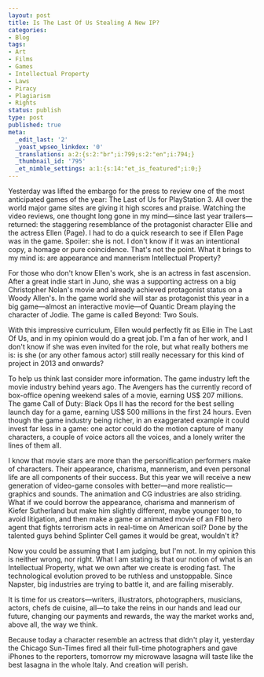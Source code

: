 ```yaml
---
layout: post
title: Is The Last Of Us Stealing A New IP?
categories:
- Blog
tags:
- Art
- Films
- Games
- Intellectual Property
- Laws
- Piracy
- Plagiarism
- Rights
status: publish
type: post
published: true
meta:
  _edit_last: '2'
  _yoast_wpseo_linkdex: '0'
  _translations: a:2:{s:2:"br";i:799;s:2:"en";i:794;}
  _thumbnail_id: '795'
  _et_nimble_settings: a:1:{s:14:"et_is_featured";i:0;}
---
```

Yesterday was lifted the embargo for the press to review one of the most anticipated games of the year: The Last of Us for PlayStation 3. All over the world major game sites are giving it high scores and praise. Watching the video reviews, one thought long gone in my mind—since last year trailers—returned: the staggering resemblance of the protagonist character Ellie and the actress Ellen (Page). I had to do a quick research to see if Ellen Page was in the game. Spoiler: she is not. I don't know if it was an intentional copy, a homage or pure coincidence. That's not the point. What it brings to my mind is: are appearance and mannerism Intellectual Property?

<!--more-->

For those who don't know Ellen's work, she is an actress in fast ascension. After a great indie start in Juno, she was a supporting actress on a big Christopher Nolan's movie and already achieved protagonist status on a Woody Allen's. In the game world she will star as protagonist this year in a big game—almost an interactive movie—of Quantic Dream playing the character of Jodie. The game is called Beyond: Two Souls.

With this impressive curriculum, Ellen would perfectly fit as Ellie in The Last Of Us, and in my opinion would do a great job. I'm a fan of her work, and I don't know if she was even invited for the role, but what really bothers me is: is she (or any other famous actor) still really necessary for this kind of project in 2013 and onwards?

To help us think last consider more information. The game industry left the movie industry behind years ago. The Avengers has the currently record of box-office opening weekend sales of a movie, earning US$ 207 millions. The game Call of Duty: Black Ops II has the record for the best selling launch day for a game, earning US$ 500 millions in the first 24 hours. Even though the game industry being richer, in an exaggerated example it could invest far less in a game: one actor could do the motion capture of many characters, a couple of voice actors all the voices, and a lonely writer the lines of them all.

I know that movie stars are more than the personification performers make of characters. Their appearance, charisma, mannerism, and even personal life are all components of their success. But this year we will receive a new generation of video-game consoles with better—and more realistic—graphics and sounds. The animation and CG industries are also striding. What if we could borrow the appearance, charisma and mannerism of Kiefer Sutherland but make him slightly different, maybe younger too, to avoid litigation, and then make a game or animated movie of an FBI hero agent that fights terrorism acts in real-time on American soil? Done by the talented guys behind Splinter Cell games it would be great, wouldn't it?

Now you could be assuming that I am judging, but I'm not. In my opinion this is neither wrong, nor right. What I am stating is that our notion of what is an Intellectual Property, what we own after we create is eroding fast. The technological evolution proved to be ruthless and unstoppable. Since Napster, big industries are trying to battle it, and are failing miserably.

It is time for us creators—writers, illustrators, photographers, musicians, actors, chefs de cuisine, all—to take the reins in our hands and lead our future, changing our payments and rewards, the way the market works and, above all, the way we think.

Because today a character resemble an actress that didn't play it, yesterday the Chicago Sun-Times fired all their full-time photographers and gave iPhones to the reporters, tomorrow my microwave lasagna will taste like the best lasagna in the whole Italy. And creation will perish.
